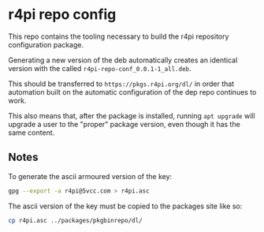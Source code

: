 # r4pi repo config

This repo contains the tooling necessary to build the r4pi repository configuration package.

Generating a new version of the deb automatically creates an identical version with the called `r4pi-repo-conf_0.0.1-1_all.deb`.

This should be transferred to `https://pkgs.r4pi.org/dl/` in order that automation built on the automatic configuration of the dep repo continues to work.

This also means that, after the package is installed, running `apt upgrade` will upgrade a user to the "proper" package version, even though it has the same content.

## Notes

To generate the ascii armoured version of the key:

``` bash
gpg --export -a r4pi@5vcc.com > r4pi.asc
```

The ascii version of the key must be copied to the packages site like so:

``` bash
cp r4pi.asc ../packages/pkgbinrepo/dl/
```
